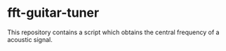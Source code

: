 # fft-guitar-tuner
This repository contains a script which obtains the central frequency of a acoustic signal.
